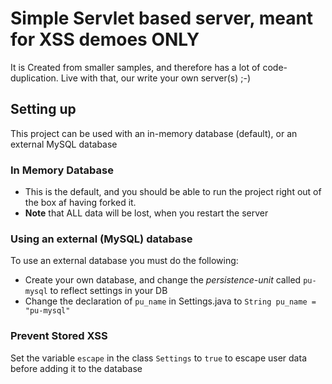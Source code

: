 # Simple Servlet based server, meant for XSS demoes ONLY
It is Created from smaller samples, and therefore has a lot of code-duplication. Live with that, our write your own server(s) ;-)
  
## Setting up
This project can be used with an in-memory database (default), or an external MySQL database

### In Memory Database
- This is the default, and you should be able to run the project right out of the box af having forked it.
- **Note** that ALL data will be lost, when you restart the server

### Using an external (MySQL) database
To use an external database you must do the following:
- Create your own database, and change the _persistence-unit_ called `pu-mysql` to reflect settings in your DB
- Change the declaration of `pu_name` in Settings.java to `String pu_name = "pu-mysql"`

### Prevent Stored XSS
Set the variable `escape` in the class `Settings` to `true` to escape user data before adding it to the database
